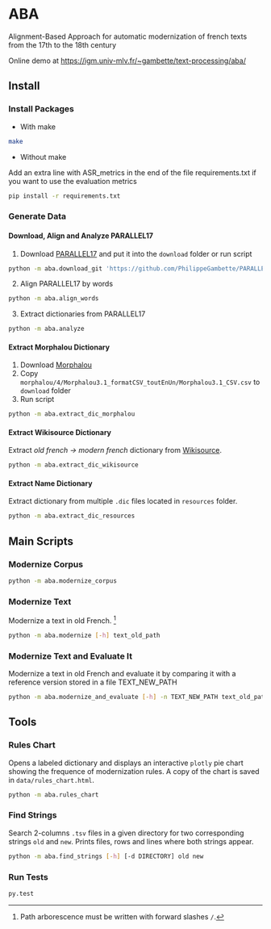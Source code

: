 # ABA

Alignment-Based Approach for automatic modernization of french texts from the 17th to the 18th century

Online demo at https://igm.univ-mlv.fr/~gambette/text-processing/aba/

## Install

### Install Packages

* With make

```bash
make
```

* Without make

Add an extra line with ASR_metrics in the end of the file requirements.txt if you want to use the evaluation metrics

```bash
pip install -r requirements.txt
```

### Generate Data

#### Download, Align and Analyze PARALLEL17

1. Download [PARALLEL17](https://github.com/e-ditiones/PARALLEL17) and put it into the `download` folder or run script

```bash
python -m aba.download_git 'https://github.com/PhilippeGambette/PARALLEL17.git'
```

2. Align PARALLEL17 by words

```bash
python -m aba.align_words
```

3. Extract dictionaries from PARALLEL17

```bash
python -m aba.analyze
```

#### Extract Morphalou Dictionary

1. Download [Morphalou](https://www.ortolang.fr/market/lexicons/morphalou)
2. Copy `morphalou/4/Morphalou3.1_formatCSV_toutEnUn/Morphalou3.1_CSV.csv` to `download` folder
3. Run script

```bash
python -m aba.extract_dic_morphalou
```

#### Extract Wikisource Dictionary

Extract *old french → modern french* dictionary from [Wikisource](https://fr.wikisource.org/wiki/Wikisource:Dictionnaire).

```bash
python -m aba.extract_dic_wikisource
```

#### Extract Name Dictionary

Extract dictionary from multiple `.dic` files located in `resources` folder.

```bash
python -m aba.extract_dic_resources
```

## Main Scripts

### Modernize Corpus

```bash
python -m aba.modernize_corpus
```

### Modernize Text

Modernize a text in old French. [^*]

```bash
python -m aba.modernize [-h] text_old_path
```

### Modernize Text and Evaluate It

Modernize a text in old French and evaluate it by comparing it with a reference version stored in a file TEXT_NEW_PATH

```bash
python -m aba.modernize_and_evaluate [-h] -n TEXT_NEW_PATH text_old_path
```

## Tools

### Rules Chart

Opens a labeled dictionary and displays an interactive `plotly` pie chart showing the frequence of modernization rules. A copy of the chart is saved in `data/rules_chart.html`.

```bash
python -m aba.rules_chart
```

### Find Strings

Search 2-columns `.tsv` files in a given directory for two corresponding strings `old` and `new`.
Prints files, rows and lines where both strings appear.

```bash
python -m aba.find_strings [-h] [-d DIRECTORY] old new
```

### Run Tests

```bash
py.test
```

[^*]: Path arborescence must be written with forward slashes `/`.

